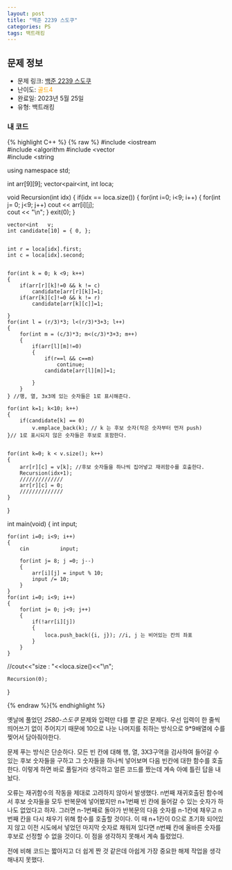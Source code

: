 ```yaml
---
layout: post
title: "백준 2239 스도쿠"
categories: PS
tags: 백트래킹
---
```


## 문제 정보
- 문제 링크: [백준 2239 스도쿠](https://www.acmicpc.net/problem/2239)
- 난이도: <span style="color:#FFA500">골드4</span>
- 완료일: 2023년 5월 25일
- 유형: 백트래킹

### 내 코드

{% highlight C++ %} {% raw %}
#include <iostream	
#include <algorithm	
#include <vector	
#include <string	

using namespace std;

int arr[9][9];
vector<pair<int, int		 loca;

void Recursion(int idx)
{
	if(idx == loca.size())
	{
		for(int i=0; i<9; i++)
		{
			for(int j= 0; j<9; j++)
				cout <<  arr[i][j];		
			cout << "\n";
		}
		exit(0);
	}
		
	vector<int	 v;
	int candidate[10] = { 0, };

	
	int r = loca[idx].first;
	int c = loca[idx].second;

	
	for(int k = 0; k <9; k++)
	{	
		if(arr[r][k]!=0 && k != c)
			candidate[arr[r][k]]=1;
		if(arr[k][c]!=0 && k != r)
			candidate[arr[k][c]]=1;
	
	}
	for(int l = (r/3)*3; l<(r/3)*3+3; l++)
	{
		for(int m = (c/3)*3; m<(c/3)*3+3; m++)
		{
			if(arr[l][m]!=0)
			{
				if(r==l && c==m)
					continue;
				candidate[arr[l][m]]=1;
		
			}
		}
	} //행, 열, 3x3에 있는 숫자들은 1로 표시해준다.

	for(int k=1; k<10; k++)
	{
		if(candidate[k] == 0)
			v.emplace_back(k); // k 는 후보 숫자(작은 숫자부터 먼저 push)
	}// 1로 표시되지 않은 숫자들은 후보로 포함한다.

	
	for(int k=0; k < v.size(); k++)
	{
		arr[r][c] = v[k]; //후보 숫자들을 하나씩 집어넣고 재귀함수를 호출한다.
		Recursion(idx+1);
		//////////////
		arr[r][c] = 0;
		//////////////
	}
}

int main(void)
{
	int input;
	
	for(int i=0; i<9; i++)
	{
		cin 		 input;
		
		for(int j= 8; j	=0; j--)
		{
			arr[i][j] = input % 10;
			input /= 10;
		}
	}	
	for(int i=0; i<9; i++)
	{
		for(int j= 0; j<9; j++)
		{
			if(!arr[i][j])
			{
				loca.push_back({i, j});	//i, j 는 비어있는 칸의 좌표
			}
		}
	}
	
//cout<<"size : "<<loca.size()<<"\n";

	Recursion(0);	
	
}

{% endraw %}{% endhighlight %}

옛날에 풀었던 _2580-스도쿠_ 문제와 입력만 다를 뿐 같은 문제다. 우선 입력이 한 줄씩 띄어쓰기 없이 주어지기 때문에 10으로 나눈 나머지를 취하는 방식으로 9*9배열에 수를 찢어서 담아줘야한다.

문제 푸는 방식은 단순하다. 모든 빈 칸에 대해 행, 열, 3X3구역을 검사하여 들어갈 수 있는 후보 숫자들을 구하고 그 숫자들을 하나씩 넣어보며 다음 빈칸에 대한 함수를 호출한다. 이렇게 하면 바로 풀릴거라 생각하고 얼른 코드를 짰는데 계속 아예 틀린 답을 내놨다.

오류는 재귀함수의 작동을 제대로 고려하지 않아서 발생했다. n번째 재귀호출된 함수에서 후보 숫자들을 모두 반복문에 넣어봤지만 n+1번째 빈 칸에 들어갈 수 있는 숫자가 하나도 없었다고 하자. 그러면 n-1번째로 돌아가 반복문의 다음 숫자를 n-1칸에 채우고 n번째 칸을 다시 채우기 위해 함수를 호출할 것이다. 이 때 n+1칸이 0으로 초기화 되어있지 않고 이전 시도에서 넣었던 마지막 숫자로 채워져 있다면 n번째 칸에 올바른 숫자를 후보로 선정할 수 없을 것이다. 이 점을 생각하지 못해서 계속 틀렸었다.

전에 비해 코드는 짧아지고 더 쉽게 짠 것 같은데 아쉽게 가장 중요한 해제 작업을 생각해내지 못했다.
